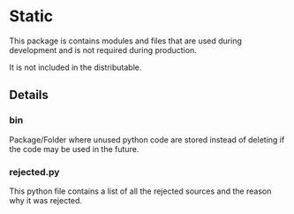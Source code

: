 # Static

This package is contains modules and files that are used during development and 
is not required during production.

It is not included in the distributable.

## Details

### bin

Package/Folder where unused python code are stored instead of
deleting if the code may be used in the future.

### rejected.py

This python file contains a list of all the rejected sources and 
the reason why it was rejected.